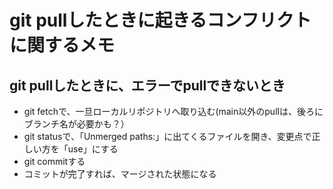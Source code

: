 # git pullしたときに起きるコンフリクトに関するメモ

## git pullしたときに、エラーでpullできないとき
- git fetchで、一旦ローカルリポジトリへ取り込む(main以外のpullは、後ろにブランチ名が必要かも？）
- git statusで、「Unmerged paths:」に出てくるファイルを開き、変更点で正しい方を「use」にする
- git commitする
- コミットが完了すれば、マージされた状態になる
